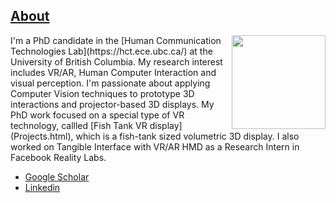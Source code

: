 ## [About](https://squidieee.github.io/Qian-Zhou/index.html)

<img style="float: right;" width="150" src="https://hct-lab.sites.olt.ubc.ca/files/2017/06/cropped-IMG_1451-Copy-2.jpg"> 
I'm a PhD candidate in the [Human Communication Technologies Lab](https://hct.ece.ubc.ca/) at the University of British Columbia. My research interest includes VR/AR, Human Computer Interaction and visual perception. I'm passionate about applying Computer Vision techniques to prototype 3D interactions and projector-based 3D displays. 
My PhD work focused on a special type of VR technology, callled [Fish Tank VR display](Projects.html), which is a fish-tank sized volumetric 3D display. I also worked on Tangible Interface with VR/AR HMD as a Research Intern in Facebook Reality Labs. 

- [Google Scholar](https://scholar.google.ca/citations?user=JBZmcCkAAAAJ&hl=en)
- [Linkedin](https://www.linkedin.com/in/qian-zhou/)

